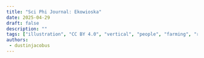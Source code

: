 ```yaml
---
title: "Sci Phi Journal: Ekowioska"
date: 2025-04-29
draft: false
description: ""
tags: ["illustration", "CC BY 4.0", "vertical", "people", "farming", "robots"]
authors:
 - dustinjacobus
---
```



